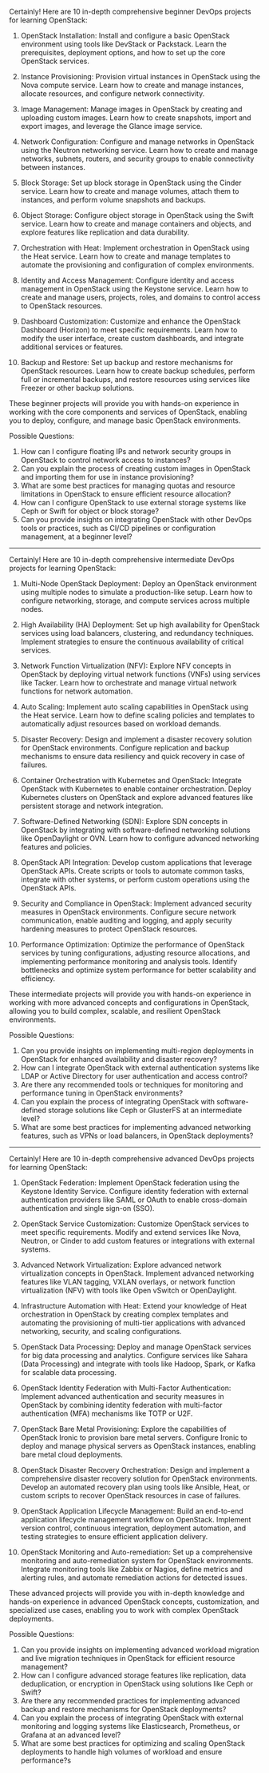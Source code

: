 Certainly! Here are 10 in-depth comprehensive beginner DevOps projects for learning OpenStack:

1. OpenStack Installation: Install and configure a basic OpenStack environment using tools like DevStack or Packstack. Learn the prerequisites, deployment options, and how to set up the core OpenStack services.

2. Instance Provisioning: Provision virtual instances in OpenStack using the Nova compute service. Learn how to create and manage instances, allocate resources, and configure network connectivity.

3. Image Management: Manage images in OpenStack by creating and uploading custom images. Learn how to create snapshots, import and export images, and leverage the Glance image service.

4. Network Configuration: Configure and manage networks in OpenStack using the Neutron networking service. Learn how to create and manage networks, subnets, routers, and security groups to enable connectivity between instances.

5. Block Storage: Set up block storage in OpenStack using the Cinder service. Learn how to create and manage volumes, attach them to instances, and perform volume snapshots and backups.

6. Object Storage: Configure object storage in OpenStack using the Swift service. Learn how to create and manage containers and objects, and explore features like replication and data durability.

7. Orchestration with Heat: Implement orchestration in OpenStack using the Heat service. Learn how to create and manage templates to automate the provisioning and configuration of complex environments.

8. Identity and Access Management: Configure identity and access management in OpenStack using the Keystone service. Learn how to create and manage users, projects, roles, and domains to control access to OpenStack resources.

9. Dashboard Customization: Customize and enhance the OpenStack Dashboard (Horizon) to meet specific requirements. Learn how to modify the user interface, create custom dashboards, and integrate additional services or features.

10. Backup and Restore: Set up backup and restore mechanisms for OpenStack resources. Learn how to create backup schedules, perform full or incremental backups, and restore resources using services like Freezer or other backup solutions.

These beginner projects will provide you with hands-on experience in working with the core components and services of OpenStack, enabling you to deploy, configure, and manage basic OpenStack environments.

Possible Questions:
1. How can I configure floating IPs and network security groups in OpenStack to control network access to instances?
2. Can you explain the process of creating custom images in OpenStack and importing them for use in instance provisioning?
3. What are some best practices for managing quotas and resource limitations in OpenStack to ensure efficient resource allocation?
4. How can I configure OpenStack to use external storage systems like Ceph or Swift for object or block storage?
5. Can you provide insights on integrating OpenStack with other DevOps tools or practices, such as CI/CD pipelines or configuration management, at a beginner level?

----

Certainly! Here are 10 in-depth comprehensive intermediate DevOps projects for learning OpenStack:

1. Multi-Node OpenStack Deployment: Deploy an OpenStack environment using multiple nodes to simulate a production-like setup. Learn how to configure networking, storage, and compute services across multiple nodes.

2. High Availability (HA) Deployment: Set up high availability for OpenStack services using load balancers, clustering, and redundancy techniques. Implement strategies to ensure the continuous availability of critical services.

3. Network Function Virtualization (NFV): Explore NFV concepts in OpenStack by deploying virtual network functions (VNFs) using services like Tacker. Learn how to orchestrate and manage virtual network functions for network automation.

4. Auto Scaling: Implement auto scaling capabilities in OpenStack using the Heat service. Learn how to define scaling policies and templates to automatically adjust resources based on workload demands.

5. Disaster Recovery: Design and implement a disaster recovery solution for OpenStack environments. Configure replication and backup mechanisms to ensure data resiliency and quick recovery in case of failures.

6. Container Orchestration with Kubernetes and OpenStack: Integrate OpenStack with Kubernetes to enable container orchestration. Deploy Kubernetes clusters on OpenStack and explore advanced features like persistent storage and network integration.

7. Software-Defined Networking (SDN): Explore SDN concepts in OpenStack by integrating with software-defined networking solutions like OpenDaylight or OVN. Learn how to configure advanced networking features and policies.

8. OpenStack API Integration: Develop custom applications that leverage OpenStack APIs. Create scripts or tools to automate common tasks, integrate with other systems, or perform custom operations using the OpenStack APIs.

9. Security and Compliance in OpenStack: Implement advanced security measures in OpenStack environments. Configure secure network communication, enable auditing and logging, and apply security hardening measures to protect OpenStack resources.

10. Performance Optimization: Optimize the performance of OpenStack services by tuning configurations, adjusting resource allocations, and implementing performance monitoring and analysis tools. Identify bottlenecks and optimize system performance for better scalability and efficiency.

These intermediate projects will provide you with hands-on experience in working with more advanced concepts and configurations in OpenStack, allowing you to build complex, scalable, and resilient OpenStack environments.

Possible Questions:
1. Can you provide insights on implementing multi-region deployments in OpenStack for enhanced availability and disaster recovery?
2. How can I integrate OpenStack with external authentication systems like LDAP or Active Directory for user authentication and access control?
3. Are there any recommended tools or techniques for monitoring and performance tuning in OpenStack environments?
4. Can you explain the process of integrating OpenStack with software-defined storage solutions like Ceph or GlusterFS at an intermediate level?
5. What are some best practices for implementing advanced networking features, such as VPNs or load balancers, in OpenStack deployments?

---

Certainly! Here are 10 in-depth comprehensive advanced DevOps projects for learning OpenStack:

1. OpenStack Federation: Implement OpenStack federation using the Keystone Identity Service. Configure identity federation with external authentication providers like SAML or OAuth to enable cross-domain authentication and single sign-on (SSO).

2. OpenStack Service Customization: Customize OpenStack services to meet specific requirements. Modify and extend services like Nova, Neutron, or Cinder to add custom features or integrations with external systems.

3. Advanced Network Virtualization: Explore advanced network virtualization concepts in OpenStack. Implement advanced networking features like VLAN tagging, VXLAN overlays, or network function virtualization (NFV) with tools like Open vSwitch or OpenDaylight.

4. Infrastructure Automation with Heat: Extend your knowledge of Heat orchestration in OpenStack by creating complex templates and automating the provisioning of multi-tier applications with advanced networking, security, and scaling configurations.

5. OpenStack Data Processing: Deploy and manage OpenStack services for big data processing and analytics. Configure services like Sahara (Data Processing) and integrate with tools like Hadoop, Spark, or Kafka for scalable data processing.

6. OpenStack Identity Federation with Multi-Factor Authentication: Implement advanced authentication and security measures in OpenStack by combining identity federation with multi-factor authentication (MFA) mechanisms like TOTP or U2F.

7. OpenStack Bare Metal Provisioning: Explore the capabilities of OpenStack Ironic to provision bare metal servers. Configure Ironic to deploy and manage physical servers as OpenStack instances, enabling bare metal cloud deployments.

8. OpenStack Disaster Recovery Orchestration: Design and implement a comprehensive disaster recovery solution for OpenStack environments. Develop an automated recovery plan using tools like Ansible, Heat, or custom scripts to recover OpenStack resources in case of failures.

9. OpenStack Application Lifecycle Management: Build an end-to-end application lifecycle management workflow on OpenStack. Implement version control, continuous integration, deployment automation, and testing strategies to ensure efficient application delivery.

10. OpenStack Monitoring and Auto-remediation: Set up a comprehensive monitoring and auto-remediation system for OpenStack environments. Integrate monitoring tools like Zabbix or Nagios, define metrics and alerting rules, and automate remediation actions for detected issues.

These advanced projects will provide you with in-depth knowledge and hands-on experience in advanced OpenStack concepts, customization, and specialized use cases, enabling you to work with complex OpenStack deployments.

Possible Questions:
1. Can you provide insights on implementing advanced workload migration and live migration techniques in OpenStack for efficient resource management?
2. How can I configure advanced storage features like replication, data deduplication, or encryption in OpenStack using solutions like Ceph or Swift?
3. Are there any recommended practices for implementing advanced backup and restore mechanisms for OpenStack deployments?
4. Can you explain the process of integrating OpenStack with external monitoring and logging systems like Elasticsearch, Prometheus, or Grafana at an advanced level?
5. What are some best practices for optimizing and scaling OpenStack deployments to handle high volumes of workload and ensure performance?s